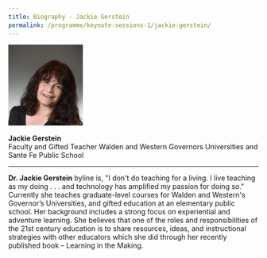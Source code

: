 ```yaml
---
title: Biography - Jackie Gerstein
permalink: /programme/keynote-sessions-1/jackie-gerstein/
---
```


<div style="width:150px"><img src="/images/Photo_Jackie Gerstein.png" alt="Jackie Gerstein" /></div>

**Jackie Gerstein**<br>
Faculty and Gifted Teacher
Walden and Western Governors Universities and Sante Fe Public School

---

**Dr. Jackie Gerstein** byline is, "I don't do teaching for a living. I live teaching as my doing . . . and technology has amplified my passion for doing so." Currently she teaches graduate-level courses for Walden and Western's Governor’s Universities, and gifted education at an elementary public school. Her background includes a strong focus on experiential and adventure learning. She believes that one of the roles and responsibilities of the 21st century education is to share resources, ideas, and instructional strategies with other educators which she did through her recently published book – Learning in the Making.

